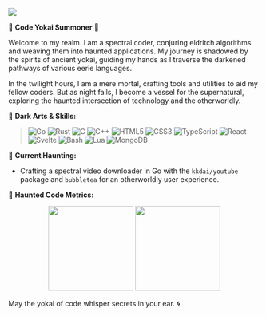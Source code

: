 ![](https://github.com/theflippantfox/theflippantfox/blob/main/anime-fox-girl_1596921403.jpg)

👹 **Code Yokai Summoner** 👹

Welcome to my realm. I am a spectral coder, conjuring eldritch algorithms and weaving them into haunted applications. My journey is shadowed by the spirits of ancient yokai, guiding my hands as I traverse the darkened pathways of various eerie languages.

In the twilight hours, I am a mere mortal, crafting tools and utilities to aid my fellow coders. But as night falls, I become a vessel for the supernatural, exploring the haunted intersection of technology and the otherworldly.

🔮 **Dark Arts & Skills:**

> ![Go](https://img.shields.io/badge/go-%2300ADD8.svg?style=for-the-badge&logo=go&logoColor=white) ![Rust](https://img.shields.io/badge/rust-%23000000.svg?style=for-the-badge&logo=rust&logoColor=white) ![C](https://img.shields.io/badge/c-%2300599C.svg?style=for-the-badge&logo=c&logoColor=white) ![C++](https://img.shields.io/badge/c++-%2300599C.svg?style=for-the-badge&logo=cplusplus&logoColor=white) ![HTML5](https://img.shields.io/badge/html5-%23E34F26.svg?style=for-the-badge&logo=html5&logoColor=white) ![CSS3](https://img.shields.io/badge/css3-%231572B6.svg?style=for-the-badge&logo=css3&logoColor=white) ![TypeScript](https://img.shields.io/badge/typescript-%23007ACC.svg?style=for-the-badge&logo=typescript&logoColor=white) ![React](https://img.shields.io/badge/react-%2320232a.svg?style=for-the-badge&logo=react&logoColor=%2361DAFB) ![Svelte](https://img.shields.io/badge/svelte-%23f1413d.svg?style=for-the-badge&logo=svelte&logoColor=white) ![Bash](https://img.shields.io/badge/gnu%20bash-%234EAA25.svg?style=for-the-badge&logo=gnu-bash&logoColor=white) ![Lua](https://img.shields.io/badge/lua-%232C2D72.svg?style=for-the-badge&logo=lua&logoColor=white) ![MongoDB](https://img.shields.io/badge/mongodb-%2347A248.svg?style=for-the-badge&logo=mongodb&logoColor=white)

🍂 **Current Haunting:**
- Crafting a spectral video downloader in Go with the `kkdai/youtube` package and `bubbletea` for an otherworldly user experience.

🎃 **Haunted Code Metrics:**
<div style="text-align: center;">
    <img src="https://github-readme-stats.vercel.app/api?username=theflippantfox&theme=dracula&hide_border=false&show_icons=true&border_color=2e3440" style="height:170px;">
    <img src="https://github-readme-stats.vercel.app/api/top-langs/?username=theflippantfox&layout=compact&exclude_repo=theflippantfox.github.io&theme=dracula&hide_border=false&border_color=2e3440" style="height:170px;">
</div>

May the yokai of code whisper secrets in your ear. 🌀
